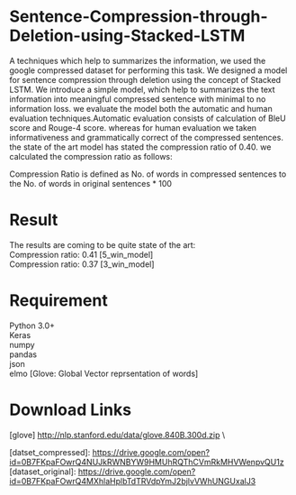 # Sentence-Compression-through-Deletion-using-Stacked-LSTM
A techniques which help to summarizes the information, we used the google compressed dataset for performing this task.
We designed a model for sentence compression through deletion using the concept of Stacked LSTM. We introduce a simple model, which help to summarizes the text information into meaningful compressed sentence with minimal to no information loss. we evaluate the model both the automatic and human evaluation techniques.Automatic evaluation consists of calculation of BleU score and Rouge-4 score. whereas for human evaluation we taken informativeness and grammatically correct of the compressed sentences. the state of the art model has stated the compression ratio of 0.40. we calculated the compression ratio as follows:

Compression Ratio is defined as No. of words in compressed sentences to the No. of words in original sentences * 100


# Result
The results are coming to be quite state of the art:\
Compression ratio: 0.41 [5_win_model] \
Compression ratio: 0.37 [3_win_model]

# Requirement 
Python 3.0+\
Keras \
numpy \
pandas \
json \
elmo [Glove: Global Vector reprsentation of words] 

# Download Links
[glove] http://nlp.stanford.edu/data/glove.840B.300d.zip \

[datset_compressed]: https://drive.google.com/open?id=0B7FKpaFOwrQ4NUJkRWNBYW9HMUhRQThCVmRkMHVWenpvQU1z \
[dataset_original]:  https://drive.google.com/open?id=0B7FKpaFOwrQ4MXhlaHplbTdTRVdpYmJ2bjlvVWhUNGUxalJ3
